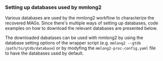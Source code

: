 ### Setting up databases used by mmlong2

Various databases are used by the mmlong2 workflow to characterize the recovered MAGs.
Since there's multiple ways of setting up databases, code examples on how to download the relevant databases are presented below.

The downloaded dabatases can be used with mmlong2 by using the database setting options of the wrapper script (e.g. `mmlong2 --gtdb /path/to/gtdb/database`) or by modyfing the `mmlong2-proc-config.yaml` file to have the databases used by default.
